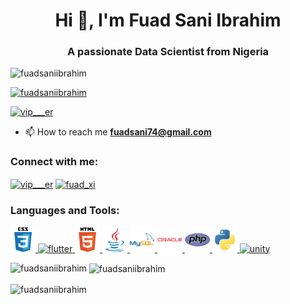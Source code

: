 <h1 align="center">Hi 👋, I'm Fuad Sani Ibrahim</h1>
<h3 align="center">A passionate Data Scientist from Nigeria</h3>

<p align="left"> <img src="https://komarev.com/ghpvc/?username=fuadsaniibrahim&label=Profile%20views&color=0e75b6&style=flat" alt="fuadsaniibrahim" /> </p>

<p align="left"> <a href="https://github.com/ryo-ma/github-profile-trophy"><img src="https://github-profile-trophy.vercel.app/?username=fuadsaniibrahim" alt="fuadsaniibrahim" /></a> </p>

<p align="left"> <a href="https://twitter.com/vip___er" target="blank"><img src="https://img.shields.io/twitter/follow/vip___er?logo=twitter&style=for-the-badge" alt="vip___er" /></a> </p>

- 📫 How to reach me **fuadsani74@gmail.com**

<h3 align="left">Connect with me:</h3>
<p align="left">
<a href="https://twitter.com/vip___er" target="blank"><img align="center" src="https://raw.githubusercontent.com/rahuldkjain/github-profile-readme-generator/master/src/images/icons/Social/twitter.svg" alt="vip___er" height="30" width="40" /></a>
<a href="https://instagram.com/fuad_xi" target="blank"><img align="center" src="https://raw.githubusercontent.com/rahuldkjain/github-profile-readme-generator/master/src/images/icons/Social/instagram.svg" alt="fuad_xi" height="30" width="40" /></a>
</p>

<h3 align="left">Languages and Tools:</h3>
<p align="left"> <a href="https://www.w3schools.com/css/" target="_blank" rel="noreferrer"> <img src="https://raw.githubusercontent.com/devicons/devicon/master/icons/css3/css3-original-wordmark.svg" alt="css3" width="40" height="40"/> </a> <a href="https://flutter.dev" target="_blank" rel="noreferrer"> <img src="https://www.vectorlogo.zone/logos/flutterio/flutterio-icon.svg" alt="flutter" width="40" height="40"/> </a> <a href="https://www.w3.org/html/" target="_blank" rel="noreferrer"> <img src="https://raw.githubusercontent.com/devicons/devicon/master/icons/html5/html5-original-wordmark.svg" alt="html5" width="40" height="40"/> </a> <a href="https://www.java.com" target="_blank" rel="noreferrer"> <img src="https://raw.githubusercontent.com/devicons/devicon/master/icons/java/java-original.svg" alt="java" width="40" height="40"/> </a> <a href="https://www.mysql.com/" target="_blank" rel="noreferrer"> <img src="https://raw.githubusercontent.com/devicons/devicon/master/icons/mysql/mysql-original-wordmark.svg" alt="mysql" width="40" height="40"/> </a> <a href="https://www.oracle.com/" target="_blank" rel="noreferrer"> <img src="https://raw.githubusercontent.com/devicons/devicon/master/icons/oracle/oracle-original.svg" alt="oracle" width="40" height="40"/> </a> <a href="https://www.php.net" target="_blank" rel="noreferrer"> <img src="https://raw.githubusercontent.com/devicons/devicon/master/icons/php/php-original.svg" alt="php" width="40" height="40"/> </a> <a href="https://www.python.org" target="_blank" rel="noreferrer"> <img src="https://raw.githubusercontent.com/devicons/devicon/master/icons/python/python-original.svg" alt="python" width="40" height="40"/> </a> <a href="https://unity.com/" target="_blank" rel="noreferrer"> <img src="https://www.vectorlogo.zone/logos/unity3d/unity3d-icon.svg" alt="unity" width="40" height="40"/> </a> </p>

<p><img align="left" src="https://github-readme-stats.vercel.app/api/top-langs?username=fuadsaniibrahim&show_icons=true&locale=en&layout=compact" alt="fuadsaniibrahim" /></p>

<p>&nbsp;<img align="center" src="https://github-readme-stats.vercel.app/api?username=fuadsaniibrahim&show_icons=true&locale=en" alt="fuadsaniibrahim" /></p>

<p><img align="center" src="https://github-readme-streak-stats.herokuapp.com/?user=fuadsaniibrahim&" alt="fuadsaniibrahim" /></p>
